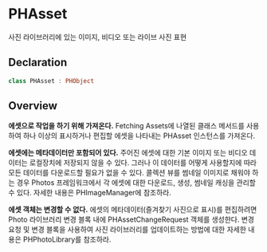 # PHAsset

사진 라이브러리에 있는 이미지, 비디오 또는 라이브 사진 표현

## Declaration

```swift
class PHAsset : PHObject
```

## Overview

**에셋으로 작업을 하기 위해 가져온다.** Fetching Assets에 나열된 클래스 메서드를 사용하여 하나 이상의 표시하거나 편집할 에셋을 나타내는 PHAsset 인스턴스를 가져온다.

**에셋에는 메타데이터만 포함되어 있다.** 주어진 에셋에 대한 기본 이미지 또는 비디오 데이터는 로컬장치에 저장되지 않을 수 있다. 그러나 이 데이터를 어떻게 사용할지에 따라 모든 데이터를 다운로드할 필요가 없을 수 있다. 콜렉션 뷰를 썸네일 이미지로 채워야 하는 경우 Photos 프레임워크에서 각 에셋에 대한 다운로드, 생성, 썸네일 캐싱을 관리할 수 있다. 자세한 내용은 PHImageManager에 참조하라.

**에셋 객체는 변경할 수 없다.** 에셋의 메타데이터\(즐겨찾기 사진으로 표시\)를 편집하려면 Photo 라이브러리 변경 블록 내에 PHAssetChangeRequest 객체를 생성한다. 변경 요청 및 변경 블록을 사용하여 사진 라이브러리를 업데이트하는 방법에 대한 자세한 내용은 PHPhotoLibrary를 참조하라.

